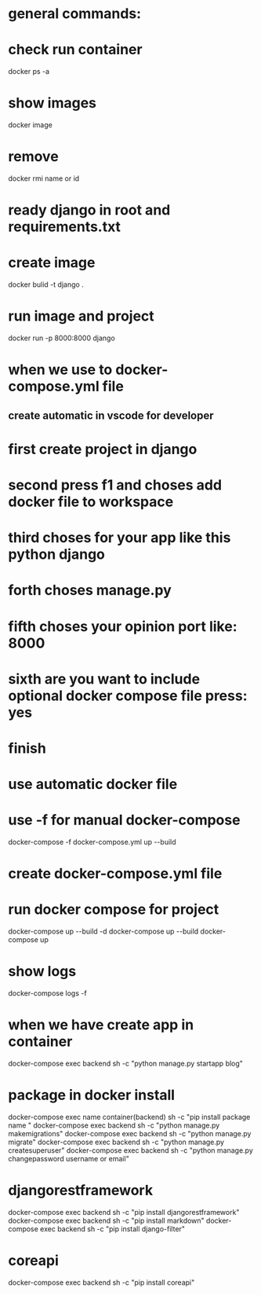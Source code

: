 
# general commands:

# check run container
  docker ps -a

# show images
 docker image 

# remove 
 docker rmi name or id 



# ready django in root and requirements.txt
# create  image 
 docker bulid -t django .


# run image and project
 docker run -p 8000:8000 django



# when we use to docker-compose.yml file 

## create automatic  in vscode for developer
# first create  project in django 
# second press f1  and choses add docker file to workspace 
# third choses for your app like this python django 
# forth choses manage.py 
# fifth choses your opinion port like: 8000
# sixth are you want to include optional docker compose file   press: yes 
# finish

# use automatic docker file 
# use -f for manual docker-compose
 docker-compose -f docker-compose.yml up --build




# create docker-compose.yml file 

# run docker compose for project 
 docker-compose up --build -d
 docker-compose up --build
 docker-compose up 

# show logs 
 docker-compose logs -f 




# when we have create app in container 
 docker-compose exec backend sh -c "python manage.py startapp blog" 


# package in docker install
 docker-compose exec name container(backend) sh -c "pip install  package name " 
 docker-compose exec backend sh -c "python manage.py makemigrations"
 docker-compose exec backend sh -c "python manage.py migrate"
 docker-compose exec backend sh -c "python manage.py createsuperuser"
 docker-compose exec backend sh -c "python manage.py changepassword username or email"

 # djangorestframework
 docker-compose exec backend sh -c "pip install djangorestframework"
 docker-compose exec backend sh -c "pip install markdown"
 docker-compose exec backend sh -c "pip install django-filter"


# coreapi

docker-compose exec backend sh -c "pip install coreapi"

